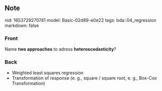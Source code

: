 ## Note
nid: 1653729270741
model: Basic-02d89-e0e22
tags: bda::04_regression
markdown: false

### Front
Name <b>two approaches</b> to adress <b>heteroscedasticity</b>?

### Back
<ul>
  <li>Weighted least squares regression
  <li>Transformation of response (e. g., square / square root, e.
  g., Box-Cox Transformation)
</ul>
